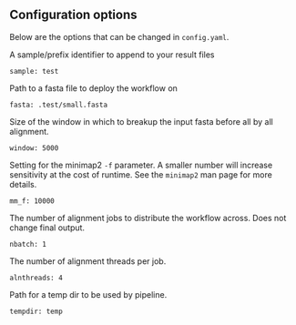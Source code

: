 ## Configuration options

Below are the options that can be changed in `config.yaml`.

A sample/prefix identifier to append to your result files

```
sample: test
```

Path to a fasta file to deploy the workflow on

```
fasta: .test/small.fasta
```

Size of the window in which to breakup the input fasta before all by all alignment.

```
window: 5000
```

Setting for the minimap2 `-f` parameter. A smaller number will increase sensitivity at the cost of runtime.
See the `minimap2` man page for more details.

```
mm_f: 10000
```

The number of alignment jobs to distribute the workflow across. Does not change final output.

```
nbatch: 1
```

The number of alignment threads per job.

```
alnthreads: 4
```

Path for a temp dir to be used by pipeline.

```
tempdir: temp
```

